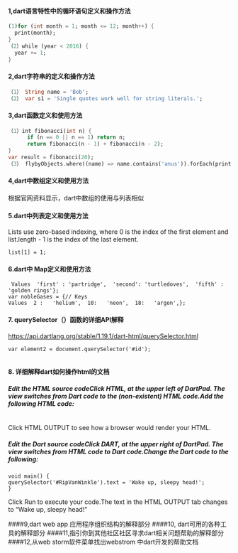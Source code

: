 #### 1,dart语言特性中的循环语句定义和操作方法
``` dart
(1)for (int month = 1; month <= 12; month++) {
  print(month);
}
（2）while (year < 2016) {
  year += 1;
}
```
#### 2,dart字符串的定义和操作方法
``` dart 
（1）	String name = 'Bob';
（2）	var s1 = 'Single quotes work well for string literals.';
```
#### 3,dart函数定义和使用方法
``` dart
（1）int fibonacci(int n) {
      if (n == 0 || n == 1) return n;
      return fibonacci(n - 1) + fibonacci(n - 2);
}
var result = fibonacci(20);
（3）	flybyObjects.where((name) => name.contains('anus')).forEach(print);
```
#### 4,dart中数组定义和使用方法
根据官网资料显示，dart中数组的使用与列表相似 
#### 5.dart中列表定义和使用方法
Lists use zero-based indexing, where 0 is the index of the first element and list.length - 1 is the index of the last element.
```var list = [1, 2, 3];
list[1] = 1;
```

#### 6.dart中 Map定义和使用方法
``` var gifts = {                  //图// Keys     
 Values  'first' : 'partridge',  'second': 'turtledoves',  'fifth' : 'golden rings'};
var nobleGases = {// Keys 
Values  2 :   'helium',  10:   'neon',  18:   'argon',};
```
#### 7. querySelector（）函数的详细API解释
https://api.dartlang.org/stable/1.19.1/dart-html/querySelector.html
``` var element1 = document.querySelector('.className');
var element2 = document.querySelector('#id');
```
```Element querySelector(String selectors) => document.querySelector(selectors);  //source
```
#### 8. 详细解释dart如何操作html的文档
##### Edit the HTML source codeClick HTML, at the upper left of DartPad. The view switches from Dart code to the (non-existent) HTML code.Add the following HTML code:
```<p id="RipVanWinkle">  RipVanWinkle paragraph.</p>
```
Click HTML OUTPUT to see how a browser would render your HTML.
##### Edit the Dart source codeClick DART, at the upper right of DartPad. The view switches from HTML code to Dart code.Change the Dart code to the following:
```import 'dart:html';
void main() { 
querySelector('#RipVanWinkle').text = 'Wake up, sleepy head!';
}
```
Click Run to execute your code.The text in the HTML OUTPUT tab changes to “Wake up, sleepy head!”

####9,dart web app 应用程序组织结构的解释部分
####10, dart可用的各种工具的解释部分
####11,指引你到其他社区社区寻求dart相关问题帮助的解释部分
####12,从web storm软件菜单找出webstrom 中dart开发的帮助文档
